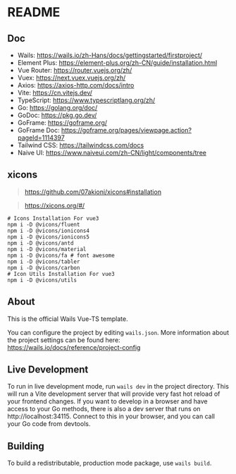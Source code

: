# README

## Doc
- Wails: https://wails.io/zh-Hans/docs/gettingstarted/firstproject/
- Element Plus: https://element-plus.org/zh-CN/guide/installation.html
- Vue Router: https://router.vuejs.org/zh/
- Vuex: https://next.vuex.vuejs.org/zh/
- Axios: https://axios-http.com/docs/intro
- Vite: https://cn.vitejs.dev/
- TypeScript: https://www.typescriptlang.org/zh/
- Go: https://golang.org/doc/
- GoDoc: https://pkg.go.dev/
- GoFrame: https://goframe.org/
- GoFrame Doc: https://goframe.org/pages/viewpage.action?pageId=1114397
- Tailwind CSS: https://tailwindcss.com/docs
- Naive UI: https://www.naiveui.com/zh-CN/light/components/tree

## xicons

> https://github.com/07akioni/xicons#installation

> https://xicons.org/#/

```
# Icons Installation For vue3
npm i -D @vicons/fluent
npm i -D @vicons/ionicons4
npm i -D @vicons/ionicons5
npm i -D @vicons/antd
npm i -D @vicons/material
npm i -D @vicons/fa # font awesome
npm i -D @vicons/tabler
npm i -D @vicons/carbon
# Icon Utils Installation For vue3
npm i -D @vicons/utils
```

## About

This is the official Wails Vue-TS template.

You can configure the project by editing `wails.json`. More information about the project settings can be found
here: https://wails.io/docs/reference/project-config

## Live Development

To run in live development mode, run `wails dev` in the project directory. This will run a Vite development
server that will provide very fast hot reload of your frontend changes. If you want to develop in a browser
and have access to your Go methods, there is also a dev server that runs on http://localhost:34115. Connect
to this in your browser, and you can call your Go code from devtools.

## Building

To build a redistributable, production mode package, use `wails build`.
